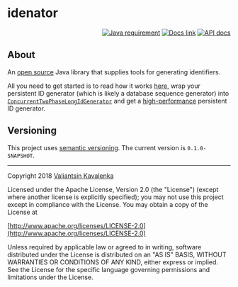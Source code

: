 # idenator
<p align="right">
<a href="https://docs.oracle.com/en/java/javase/11/"><img src="https://img.shields.io/badge/Java-11-blue.svg" alt="Java requirement"></a>
<a href="https://github.com/stIncMale/idenator/wiki"><img src="https://img.shields.io/badge/documentation-current-blue.svg" alt="Docs link"></a>
<a href="https://stincmale.github.io/idenator/apidocs/current/index.html"><img src="https://img.shields.io/badge/javadocs-current-blue.svg" alt="API docs"></a>
</p>

## About
An [open source](https://opensource.org/osd) Java library that supplies tools for generating identifiers.

All you need to get started is to read how it works [here](https://stincmale.github.io/idenator/apidocs/current/stincmale.idenator/stincmale/idenator/AbstractTwoPhaseLongIdGenerator.html), wrap your persistent ID generator (which is likely a database sequence generator) into [`ConcurrentTwoPhaseLongIdGenerator`](https://stincmale.github.io/idenator/apidocs/current/stincmale.idenator/stincmale/idenator/ConcurrentTwoPhaseLongIdGenerator.html) and get a [high-performance](https://github.com/stIncMale/idenator/wiki/Performance) persistent ID generator.

## Versioning
This project uses [semantic versioning](https://semver.org). The current version is `0.1.0-SNAPSHOT`.

---

Copyright 2018 [Valiantsin Kavalenka](https://sites.google.com/site/aboutmale/)

Licensed under the Apache License, Version 2.0 (the "License") (except where another license is explicitly specified);
you may not use this project except in compliance with the License.
You may obtain a copy of the License at

[http://www.apache.org/licenses/LICENSE-2.0](http://www.apache.org/licenses/LICENSE-2.0)

Unless required by applicable law or agreed to in writing, software
distributed under the License is distributed on an "AS IS" BASIS,
WITHOUT WARRANTIES OR CONDITIONS OF ANY KIND, either express or implied.
See the License for the specific language governing permissions and
limitations under the License.
